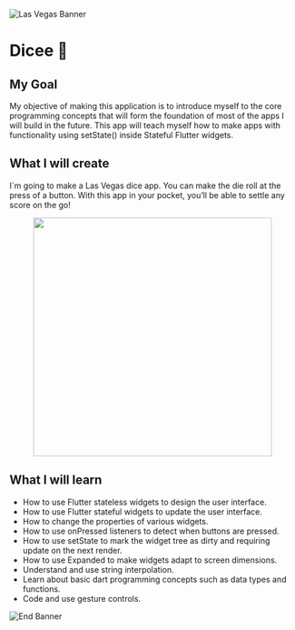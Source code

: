 ![Las Vegas Banner](https://i1.wp.com/theglassmeeple.com/wp-content/uploads/featured-LasVegas.jpg?w=860)


# Dicee 🎲

## My Goal

My objective of making this application is to introduce myself to the core programming concepts that will form the foundation of most of the apps I will build in the future. This app will teach myself how to make apps with functionality using setState() inside Stateful Flutter widgets.


## What I will create

I´m going to make a Las Vegas dice app. You can make the die roll at the press of a button. With this app in your pocket, you’ll be able to settle any score on the go!


<p align="center">
  <img  height="420" src="https://github.com/londonappbrewery/Images/blob/master/dicee-demo.gif">
</p>

## What I will learn

- How to use Flutter stateless widgets to design the user interface.
- How to use Flutter stateful widgets to update the user interface.
- How to change the properties of various widgets.
- How to use onPressed listeners to detect when buttons are pressed.
- How to use setState to mark the widget tree as dirty and requiring update on the next render.
- How to use Expanded to make widgets adapt to screen dimensions.
- Understand and use string interpolation.
- Learn about basic dart programming concepts such as data types and functions.
- Code and use gesture controls.


![End Banner](https://github.com/londonappbrewery/Images/blob/master/readme-end-banner.png)
